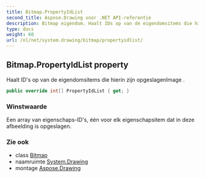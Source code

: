 ```yaml
---
title: Bitmap.PropertyIdList
second_title: Aspose.Drawing voor .NET API-referentie
description: Bitmap eigendom. Haalt IDs op van de eigendomsitems die hierin zijn opgeslagenImage .
type: docs
weight: 60
url: /nl/net/system.drawing/bitmap/propertyidlist/
---
```

## Bitmap.PropertyIdList property

Haalt ID's op van de eigendomsitems die hierin zijn opgeslagenImage .

```csharp
public override int[] PropertyIdList { get; }
```

### Winstwaarde

Een array van eigenschaps-ID's, één voor elk eigenschapsitem dat in deze afbeelding is opgeslagen.

### Zie ook

* class [Bitmap](../)
* naamruimte [System.Drawing](../../bitmap/)
* montage [Aspose.Drawing](../../../)


